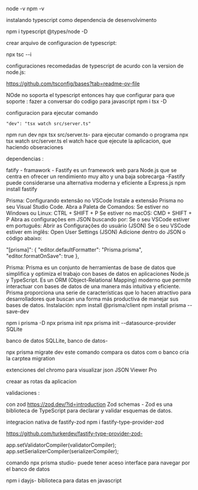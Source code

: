 node -v
npm -v

instalando typescript como dependencia de desenvolvimento 


npm i typescript @types/node -D

crear arquivo de configuracion de typescript:

npx tsc --i

configuraciones recomedadas de typescript de acurdo con la version de node.js:

https://github.com/tsconfig/bases?tab=readme-ov-file

NOde no soporta el typescript entonces hay que configurar para que soporte :
fazer a conversar do codigo para javascript
npm i tsx -D

configuracion para ejecutar comando 

    "dev": "tsx watch src/server.ts"
npm run dev
 npx tsx src/server.ts- para ejecutar comando o programa
 npx tsx watch src/server.ts  el watch hace que  ejecute la aplicacion, que haciendo obseraciones 

dependencias :

fatify - framawork - Fastify es un framework web para Node.js que se centra en ofrecer un rendimiento muy alto y una baja sobrecarga
-Fastify puede considerarse una alternativa moderna y eficiente a Express.js
npm install fastify

Prisma: Configurando extensão no VSCode
Instale a extensão Prisma no seu Visual Studio Code.
Abra a Paleta de Comandos:
Se estiver no Windows ou Linux: CTRL + SHIFT + P
Se estiver no macOS: CMD + SHIFT + P
Abra as configurações em JSON buscando por: 
Se o seu VSCode estiver em português: Abrir as Configurações do usuário (JSON)
Se o seu VSCode estiver em inglês: Open User Settings (JSON)
Adicione dentro do JSON o código abaixo:

"[prisma]": {
  "editor.defaultFormatter": "Prisma.prisma",
  "editor.formatOnSave": true
},


Prisma: Prisma es un conjunto de herramientas de base de datos que simplifica y optimiza el trabajo con bases de datos en aplicaciones Node.js y TypeScript. Es un ORM (Object-Relational Mapping) moderno que permite interactuar con bases de datos de una manera más intuitiva y eficiente. Prisma proporciona una serie de características que lo hacen atractivo para desarrolladores que buscan una forma más productiva de manejar sus bases de datos.
Instalación:
npm install @prisma/client
npm install prisma --save-dev

npm i prisma -D
npx prisma init
npx prisma init --datasource-provider SQLite


banco de datos SQLLite, banco de datos- 

npx prisma migrate dev   este comando compara os datos com o banco cria la carptea migration 

extenciones del chromo para visualizar json
JSON Viewer Pro


creaar as rotas da aplicacion 


validaciones :

con zod https://zod.dev/?id=introduction
Zod schemas - Zod es una biblioteca de TypeScript para declarar y validar esquemas de datos. 

integracion nativa de fastify-zod 
npm i fastify-type-provider-zod

https://github.com/turkerdev/fastify-type-provider-zod-


app.setValidatorCompiler(validatorCompiler);
app.setSerializerCompiler(serializerCompiler);


comando npx prisma studio- puede tener aceso interface para navegar por el banco de datos 


npm i dayjs- biblioteca para datas en javascript 